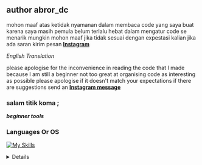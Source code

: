 ## author abror_dc

mohon maaf atas ketidak nyamanan dalam membaca code yang saya buat karena saya masih pemula belum terlalu hebat dalam mengatur code se menarik mungkin mohon maaf jika tidak sesuai dengan expestasi kalian
jika ada saran kirim pesan 
**[Instagram](https://www.instagram.com/abror_dc)**

<i>English Translation</i>

please apologise for the inconvenience in reading the code that I made because I am still a beginner not too great at organising code as interesting as possible please apologise if it doesn't match your expectations if there are suggestions send an **[Instagram message](https://www.instagram.com/abror_dc)**


### salam titik koma ;

<i><b>beginner tools</b></i>

### Languages Or OS

[![My Skills](https://skillicons.dev/icons?i=py,js,ts,php,html,css,bootstrap,tailwind,sass,md,git,github,bash,kali,linux,windows,mysql,mongodb,sqlite,firebase,prisma,nodejs,react,express,vscode,vite,vue,stackoverflow&perline=7)](https://skillicons.dev)


<details>
<p align="center">
  <a href="https://github.com/abrordc?tab=repositories">
  <img src="https://img.shields.io/badge/LeetCode-blue?style=flat-square&logo=LeetCode" alt="LeetCode">
    </a>
</p>


<p align="center">
  <a href="https://github.com/abrordc">
    <img src="http://github-profile-summary-cards.vercel.app/api/cards/profile-details?username=abrordc&theme=transparent" />
  </a>
  <a href="https://github.com/abrordc">
    <img src="https://github-readme-streak-stats.herokuapp.com/?user=abrordc&hide_border=true&card_width=338&theme=transparent" />
  </a>
  <a href="https://github.com/abrordc">
    <img src="http://github-profile-summary-cards.vercel.app/api/cards/stats?username=abrordc&theme=transparent" />
  </a>
  <a href="https://github.com/abrordc">
    <img src="https://github-readme-stats.vercel.app/api/top-langs/?username=abrordc&langs_count=10&exclude_repo=&hide=jupyter%20notebook,vim%20script" />
  </a>
</p>
<p align="center">
  <a href="https://github.com/abrordc">
    <img src="https://komarev.com/ghpvc/?username=abrordc&color=blue&style=flat)" />
  </a>
</p>


### follow social media abrordc

[![instagram](https://skillicons.dev/icons?i=instagram)](https://www.instagram.com/abror_dc/)
[![twitter](https://skillicons.dev/icons?i=twitter)](https://twitter.com/CEO_demtimcod?t=osCeVR-JeR0dTQOpgIjvow&s=09)
[![Tiktok](https://skillicons.dev/icons?i=tiktok)]
